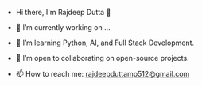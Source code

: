 - Hi there, I'm Rajdeep Dutta 👋

- 🔭 I’m currently working on ...
- 🌱 I’m learning Python, AI, and Full Stack Development.
- 👯 I’m open to collaborating on open-source projects.
- 📫 How to reach me: rajdeepduttamp512@gmail.com


<!---
Rajdeep-006/Rajdeep-006 is a ✨ special ✨ repository because its `README.md` (this file) appears on your GitHub profile.
You can click the Preview link to take a look at your changes.
--->
